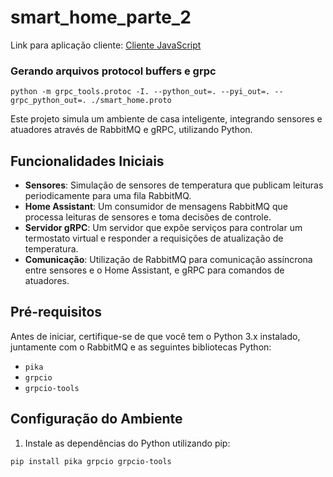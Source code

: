 # smart_home_parte_2
Link para aplicação cliente: [Cliente JavaScript](https://github.com/Maurrici/smart-home-grpc/tree/master)
### Gerando arquivos protocol buffers e grpc
```
python -m grpc_tools.protoc -I. --python_out=. --pyi_out=. --grpc_python_out=. ./smart_home.proto
```

Este projeto simula um ambiente de casa inteligente, integrando sensores e atuadores através de RabbitMQ e gRPC, utilizando Python.

## Funcionalidades Iniciais

- **Sensores**: Simulação de sensores de temperatura que publicam leituras periodicamente para uma fila RabbitMQ.
- **Home Assistant**: Um consumidor de mensagens RabbitMQ que processa leituras de sensores e toma decisões de controle.
- **Servidor gRPC**: Um servidor que expõe serviços para controlar um termostato virtual e responder a requisições de atualização de temperatura.
- **Comunicação**: Utilização de RabbitMQ para comunicação assíncrona entre sensores e o Home Assistant, e gRPC para comandos de atuadores.

## Pré-requisitos

Antes de iniciar, certifique-se de que você tem o Python 3.x instalado, juntamente com o RabbitMQ e as seguintes bibliotecas Python:
- `pika`
- `grpcio`
- `grpcio-tools`

## Configuração do Ambiente

1. Instale as dependências do Python utilizando pip:

```sh
pip install pika grpcio grpcio-tools
